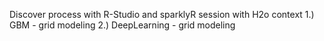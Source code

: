 
 Discover process with R-Studio and sparklyR session with H2o context 
  1.) GBM - grid modeling
  2.) DeepLearning - grid modeling
